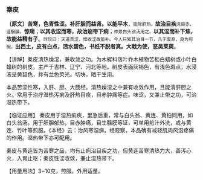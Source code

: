### 秦皮

**〔原文〕苦寒，色青性涩。补肝胆而益肾。以能平木**，<small>能除肝热。</small>**故治目疾**<small>洗目赤，退翳膜。</small>**惊痫**；**以其收涩而寒，故治崩带下痢**；<small>仲景白头翁汤用之。</small>**以其涩而补下焦，故能益精有子**。<small>时珍曰：天道贵涩，惟收涩故能补。今人只知其治目一节，几于废弃，良为可惋。</small>**出西土，皮有白点，渍水碧色，书纸不脱者真。大戟为使，恶吴茱萸**。

【讲解】秦皮清热燥湿，兼收敛之功。为木樨科落叶乔木植物苦枥白蜡树或小叶白蜡树的树皮。主产于吉林、辽宁、河北等地。树皮表面灰褐色，有浅色斑点，水浸液呈黄碧色，并有兰色荧光。切块，晒干生用。

本品苦涩性寒，入肝、胆、大肠经。清热燥湿之中兼有收敛作用，且能清肝胆之火。常用于治疗湿热泻痢及肝热目疾，目赤肿痛等症。味涩，又兼止带之功，可治湿热带下。

【临证应用】 秦皮用于湿热痢疾，里急后重，常与白头翁、黄连、黄柏同用，如白头翁汤。用于肝胆郁热，目赤肿痛，目生翳膜等证，可单用煎汁外洗，或与黄连、竹叶等煎服。《本经》云：治风寒湿痹。经观察，本品确有减轻肌肉风湿疼痛的作用。湿热带下亦可配用。

秦皮与黄连皆为苦寒之品，均有止痢治目疾之功，但黄连苦寒清热力大，善泻心火，入胃止呕；秦皮性涩收敛，兼止湿热带下。

【用量用法】3~10克，煎服。外用适量。
